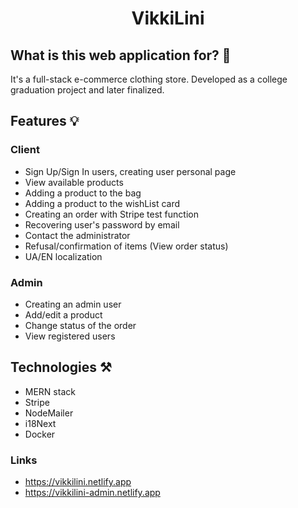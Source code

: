 <h1 align="center">VikkiLini</h1>

## What is this web application for? 🚀

It's a full-stack e-commerce clothing store. Developed as a college graduation project and later finalized.

## Features 💡

### Client
- Sign Up/Sign In users, creating user personal page
- View available products
- Adding a product to the bag
- Adding a product to the wishList card
- Creating an order with Stripe test function
- Recovering user's password by email
- Contact the administrator
- Refusal/confirmation of items (View order status)
- UA/EN localization

### Admin
- Creating an admin user
- Add/edit a product
- Change status of the order
- View registered users

## Technologies ⚒

- MERN stack
- Stripe
- NodeMailer
- i18Next
- Docker
 
 ### Links
 
- https://vikkilini.netlify.app
- https://vikkilini-admin.netlify.app
